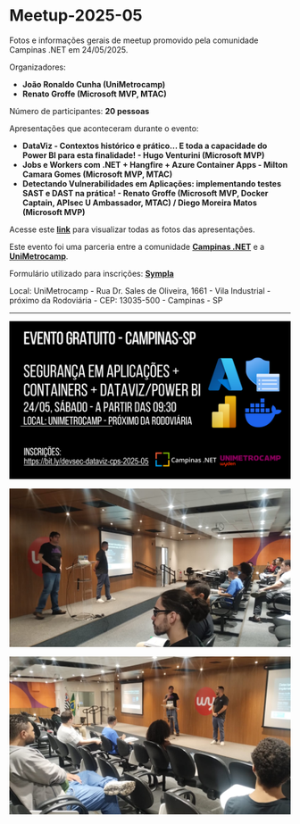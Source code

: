 # Meetup-2025-05
Fotos e informações gerais de meetup promovido pela comunidade Campinas .NET em 24/05/2025.

Organizadores:
- **João Ronaldo Cunha (UniMetrocamp)**
- **Renato Groffe (Microsoft MVP, MTAC)**

Número de participantes: **20 pessoas**

Apresentações que aconteceram durante o evento:
- **DataViz - Contextos histórico e prático... E toda a capacidade do Power BI para esta finalidade! - Hugo Venturini (Microsoft MVP)**
- **Jobs e Workers com .NET + Hangfire + Azure Container Apps - Milton Camara Gomes (Microsoft MVP, MTAC)**
- **Detectando Vulnerabilidades em Aplicações: implementando testes SAST e DAST na prática! - Renato Groffe (Microsoft MVP, Docker Captain, APIsec U Ambassador, MTAC) / Diego Moreira Matos (Microsoft MVP)**

Acesse este [**link**](/img/) para visualizar todas as fotos das apresentações.

Este evento foi uma parceria entre a comunidade [**Campinas .NET**](https://www.meetup.com/campinasdotnet/) e a [**UniMetrocamp**](https://www.wyden.com.br/unidades/unimetrocamp).

Formulário utilizado para inscrições: [**Sympla**](https://www.sympla.com.br/evento/seguranca-em-aplicacoes-containers-azure-dataviz-power-bi-gratuito-e-presencial-campinas-sp/2956023)

Local: UniMetrocamp - Rua Dr. Sales de Oliveira, 1661 - Vila Industrial - próximo da Rodoviária - CEP: 13035-500 - Campinas - SP

---

![Banner do evento](img/banner-campinas-dotnet-2025-05.png)

![Renato e Diego palestrando](img/renato-diego-12.jpg)

![Renato e Diego palestrando](img/renato-diego-10.jpg)

